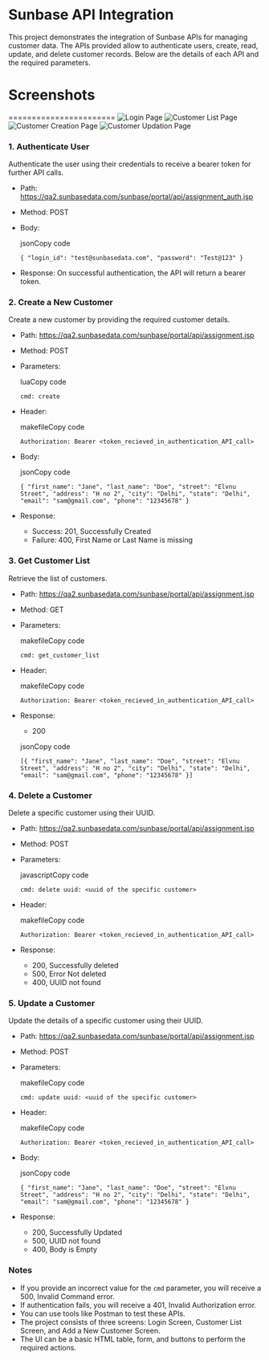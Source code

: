 Sunbase API Integration
=======================

This project demonstrates the integration of Sunbase APIs for managing customer data. The APIs provided allow  to authenticate users, create, read, update, and delete customer records. Below are the details of each API and the required parameters.

# Screenshots
=======================
![Login Page](LoginPage.png)
![Customer List Page](CustomerList.png)
![Customer Creation Page](CreationPage.png)
![Customer Updation Page](UpdationPage.png)


### 1\. Authenticate User

Authenticate the user using their credentials to receive a bearer token for further API calls.

-   Path: <https://qa2.sunbasedata.com/sunbase/portal/api/assignment_auth.jsp>
-   Method: POST
-   Body:

    jsonCopy code

    `{
      "login_id": "test@sunbasedata.com",
      "password": "Test@123"
    }`

-   Response: On successful authentication, the API will return a bearer token.

### 2\. Create a New Customer

Create a new customer by providing the required customer details.

-   Path: <https://qa2.sunbasedata.com/sunbase/portal/api/assignment.jsp>
-   Method: POST
-   Parameters:

    luaCopy code

    `cmd: create`

-   Header:

    makefileCopy code

    `Authorization: Bearer <token_recieved_in_authentication_API_call>`

-   Body:

    jsonCopy code

    `{
      "first_name": "Jane",
      "last_name": "Doe",
      "street": "Elvnu Street",
      "address": "H no 2",
      "city": "Delhi",
      "state": "Delhi",
      "email": "sam@gmail.com",
      "phone": "12345678"
    }`

-   Response:
    -   Success: 201, Successfully Created
    -   Failure: 400, First Name or Last Name is missing

### 3\. Get Customer List

Retrieve the list of customers.

-   Path: <https://qa2.sunbasedata.com/sunbase/portal/api/assignment.jsp>
-   Method: GET
-   Parameters:

    makefileCopy code

    `cmd: get_customer_list`

-   Header:

    makefileCopy code

    `Authorization: Bearer <token_recieved_in_authentication_API_call>`

-   Response:
    -   200

    jsonCopy code

    `[{
      "first_name": "Jane",
      "last_name": "Doe",
      "street": "Elvnu Street",
      "address": "H no 2",
      "city": "Delhi",
      "state": "Delhi",
      "email": "sam@gmail.com",
      "phone": "12345678"
    }]`

### 4\. Delete a Customer

Delete a specific customer using their UUID.

-   Path: <https://qa2.sunbasedata.com/sunbase/portal/api/assignment.jsp>
-   Method: POST
-   Parameters:

    javascriptCopy code

    `cmd: delete
    uuid: <uuid of the specific customer> `

-   Header:

    makefileCopy code

    `Authorization: Bearer <token_recieved_in_authentication_API_call>`

-   Response:
    -   200, Successfully deleted
    -   500, Error Not deleted
    -   400, UUID not found

### 5\. Update a Customer

Update the details of a specific customer using their UUID.

-   Path: <https://qa2.sunbasedata.com/sunbase/portal/api/assignment.jsp>
-   Method: POST
-   Parameters:

    makefileCopy code

    `cmd: update
    uuid: <uuid of the specific customer>`

-   Header:

    makefileCopy code

    `Authorization: Bearer <token_recieved_in_authentication_API_call>`

-   Body:

    jsonCopy code

    `{
      "first_name": "Jane",
      "last_name": "Doe",
      "street": "Elvnu Street",
      "address": "H no 2",
      "city": "Delhi",
      "state": "Delhi",
      "email": "sam@gmail.com",
      "phone": "12345678"
    }`

-   Response:
    -   200, Successfully Updated
    -   500, UUID not found
    -   400, Body is Empty

### Notes

-   If you provide an incorrect value for the `cmd` parameter, you will receive a 500, Invalid Command error.
-   If authentication fails, you will receive a 401, Invalid Authorization error.
-   You can use tools like Postman to test these APIs.
-   The project consists of three screens: Login Screen, Customer List Screen, and Add a New Customer Screen.
-   The UI can be a basic HTML table, form, and buttons to perform the required actions.
